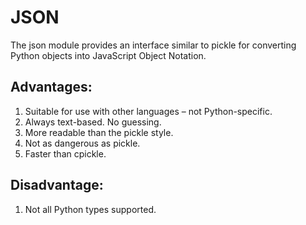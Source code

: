 # JSON
The json module provides an interface similar to pickle for converting Python objects into
JavaScript Object Notation.
## Advantages:
1. Suitable for use with other languages – not Python-specific.
2. Always text-based. No guessing.
3. More readable than the pickle style.
4. Not as dangerous as pickle.
5. Faster than cpickle.
## Disadvantage:
1. Not all Python types supported. 
 
